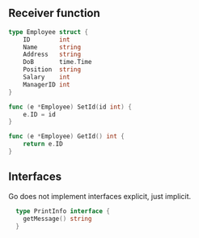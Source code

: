## Receiver function

```go
type Employee struct {
	ID        int
	Name      string
	Address   string
	DoB       time.Time
	Position  string
	Salary    int
	ManagerID int
}

func (e *Employee) SetId(id int) {
	e.ID = id
}

func (e *Employee) GetId() int {
	return e.ID
}

```

## Interfaces
Go does not implement interfaces explicit, just implicit.
```go
  type PrintInfo interface {
    getMessage() string
  }
``` 